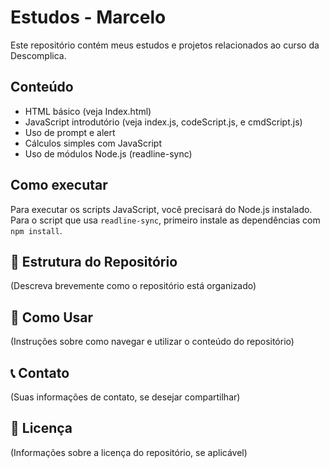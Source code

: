 # Estudos - Marcelo

Este repositório contém meus estudos e projetos relacionados ao curso da Descomplica.

## Conteúdo

- HTML básico (veja Index.html)
- JavaScript introdutório (veja index.js, codeScript.js, e cmdScript.js)
- Uso de prompt e alert
- Cálculos simples com JavaScript
- Uso de módulos Node.js (readline-sync)

## Como executar

Para executar os scripts JavaScript, você precisará do Node.js instalado. 
Para o script que usa `readline-sync`, primeiro instale as dependências com `npm install`.

## 📁 Estrutura do Repositório

(Descreva brevemente como o repositório está organizado)

## 🚀 Como Usar

(Instruções sobre como navegar e utilizar o conteúdo do repositório)

## 📞 Contato

(Suas informações de contato, se desejar compartilhar)

## 📄 Licença

(Informações sobre a licença do repositório, se aplicável)
